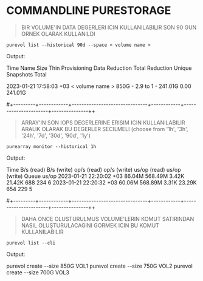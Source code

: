# COMMANDLINE PURESTORAGE 


> BIR VOLUME'IN DATA DEGERLERI ICIN KULLANILABILIR SON 90 GUN ORNEK OLARAK KULLANILDI 
```
purevol list --historical 90d --space < volume name >
```

Output:

Time                     Name             Size  Thin Provisioning  Data Reduction  Total Reduction  Unique   Snapshots  Total

2023-01-21 17:58:03 +03  < volume name >  850G  -                  2.9 to 1          -                241.01G  0.00       241.01G


#+---------+------------+-------------------------------+------------+----------------------+---------------++

> ARRAY'IN SON IOPS DEGERLERINE ERISIM ICIN KULLANILABILIR ARALIK OLARAK BU DEGERLER SECILMELI (choose from '1h', '3h', '24h', '7d', '30d', '90d', '1y')
```
purearray monitor --historical 1h
```

Output:

Time                     B/s (read)  B/s (write)  op/s (read)  op/s (write)  us/op (read)  us/op (write)  Queue us/op
2023-01-21 22:20:02 +03  86.04M      568.49M      3.42K        21.42K        688           234            6
2023-01-21 22:20:32 +03  60.06M      568.89M      3.31K        23.29K        654           229            5



#+---------+------------+-------------------------------+------------+----------------------+---------------++

> DAHA ONCE OLUSTURULMUS VOLUME'LERIN KOMUT SATIRINDAN NASIL OLUŞTURULACAGINI GORMEK ICIN BU KOMUT KULLANILABILIR
```
purevol list --cli
```

Output:

purevol create --size 850G VOL1
purevol create --size 750G VOL2
purevol create --size 700G VOL3


